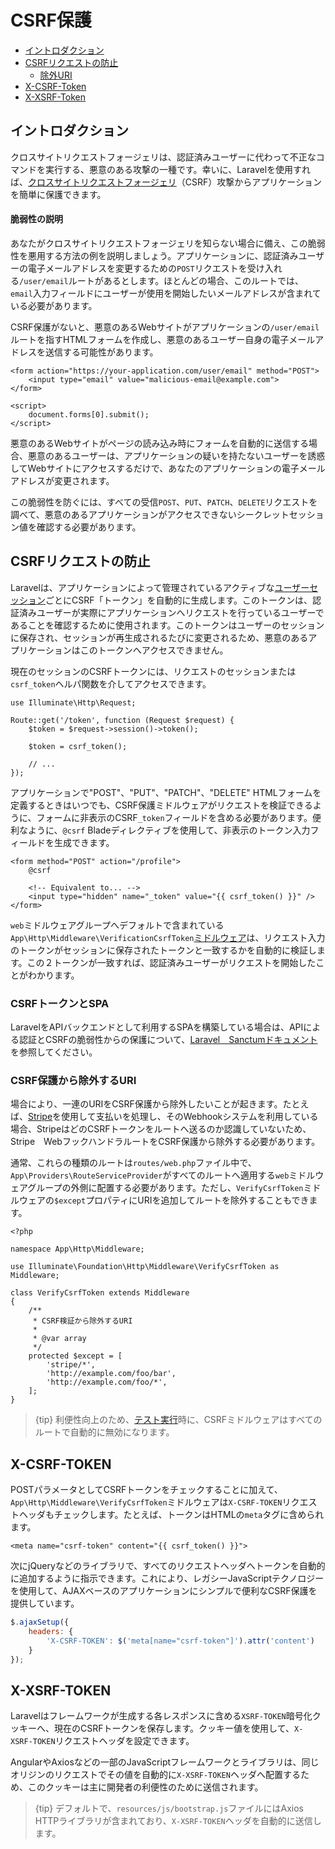 # CSRF保護

- [イントロダクション](#csrf-introduction)
- [CSRFリクエストの防止](#preventing-csrf-requests)
    - [除外URI](#csrf-excluding-uris)
- [X-CSRF-Token](#csrf-x-csrf-token)
- [X-XSRF-Token](#csrf-x-xsrf-token)

<a name="csrf-introduction"></a>
## イントロダクション

クロスサイトリクエストフォージェリは、認証済みユーザーに代わって不正なコマンドを実行する、悪意のある攻撃の一種です。幸いに、Laravelを使用すれば、[クロスサイトリクエストフォージェリ](https://en.wikipedia.org/wiki/Cross-site_request_forgery)（CSRF）攻撃からアプリケーションを簡単に保護できます。

<a name="csrf-explanation"></a>
#### 脆弱性の説明

あなたがクロスサイトリクエストフォージェリを知らない場合に備え、この脆弱性を悪用する方法の例を説明しましょう。アプリケーションに、認証済みユーザーの電子メールアドレスを変更するための`POST`リクエストを受け入れる`/user/email`ルートがあるとします。ほとんどの場合、このルートでは、`email`入力フィールドにユーザーが使用を開始したいメールアドレスが含まれている必要があります。

CSRF保護がないと、悪意のあるWebサイトがアプリケーションの`/user/email`ルートを指すHTMLフォームを作成し、悪意のあるユーザー自身の電子メールアドレスを送信する可能性があります。

```blade
<form action="https://your-application.com/user/email" method="POST">
    <input type="email" value="malicious-email@example.com">
</form>

<script>
    document.forms[0].submit();
</script>
```

悪意のあるWebサイトがページの読み込み時にフォームを自動的に送信する場合、悪意のあるユーザーは、アプリケーションの疑いを持たないユーザーを誘惑してWebサイトにアクセスするだけで、あなたのアプリケーションの電子メールアドレスが変更されます。

この脆弱性を防ぐには、すべての受信`POST`、`PUT`、`PATCH`、`DELETE`リクエストを調べて、悪意のあるアプリケーションがアクセスできないシークレットセッション値を確認する必要があります。

<a name="preventing-csrf-requests"></a>
## CSRFリクエストの防止

Laravelは、アプリケーションによって管理されているアクティブな[ユーザーセッション](/docs/{{version}}/session)ごとにCSRF「トークン」を自動的に生成します。このトークンは、認証済みユーザーが実際にアプリケーションへリクエストを行っているユーザーであることを確認するために使用されます。このトークンはユーザーのセッションに保存され、セッションが再生成されるたびに変更されるため、悪意のあるアプリケーションはこのトークンへアクセスできません。

現在のセッションのCSRFトークンには、リクエストのセッションまたは`csrf_token`ヘルパ関数を介してアクセスできます。

    use Illuminate\Http\Request;

    Route::get('/token', function (Request $request) {
        $token = $request->session()->token();

        $token = csrf_token();

        // ...
    });

アプリケーションで"POST"、"PUT"、"PATCH"、"DELETE" HTMLフォームを定義するときはいつでも、CSRF保護ミドルウェアがリクエストを検証できるように、フォームに非表示のCSRF`_token`フィールドを含める必要があります。便利なように、`@csrf` Bladeディレクティブを使用して、非表示のトークン入力フィールドを生成できます。

```blade
<form method="POST" action="/profile">
    @csrf

    <!-- Equivalent to... -->
    <input type="hidden" name="_token" value="{{ csrf_token() }}" />
</form>
```

`web`ミドルウェアグループへデフォルトで含まれている`App\Http\Middleware\VerificationCsrfToken`[ミドルウェア](/docs/{{version}}/ミドルウェア)は、リクエスト入力のトークンがセッションに保存されたトークンと一致するかを自動的に検証します。この２トークンが一致すれば、認証済みユーザーがリクエストを開始したことがわかります。

<a name="csrf-tokens-and-spas"></a>
### CSRFトークンとSPA

LaravelをAPIバックエンドとして利用するSPAを構築している場合は、APIによる認証とCSRFの脆弱性からの保護について、[Laravel　Sanctumドキュメント](/docs/{{version}}/sanctum)を参照してください。

<a name="csrf-excluding-uris"></a>
### CSRF保護から除外するURI

場合により、一連のURIをCSRF保護から除外したいことが起きます。たとえば、[Stripe](https://stripe.com)を使用して支払いを処理し、そのWebhookシステムを利用している場合、StripeはどのCSRFトークンをルートへ送るのか認識していないため、Stripe　WebフックハンドラルートをCSRF保護から除外する必要があります。

通常、これらの種類のルートは`routes/web.php`ファイル中で、`App\Providers\RouteServiceProvider`がすべてのルートへ適用する`web`ミドルウェアグループの外側に配置する必要があります。ただし、`VerifyCsrfToken`ミドルウェアの`$except`プロパティにURIを追加してルートを除外することもできます。

    <?php

    namespace App\Http\Middleware;

    use Illuminate\Foundation\Http\Middleware\VerifyCsrfToken as Middleware;

    class VerifyCsrfToken extends Middleware
    {
        /**
         * CSRF検証から除外するURI
         *
         * @var array
         */
        protected $except = [
            'stripe/*',
            'http://example.com/foo/bar',
            'http://example.com/foo/*',
        ];
    }

> {tip} 利便性向上のため、[テスト実行](/docs/{{version}}/testing)時に、CSRFミドルウェアはすべてのルートで自動的に無効になります。

<a name="csrf-x-csrf-token"></a>
## X-CSRF-TOKEN

POSTパラメータとしてCSRFトークンをチェックすることに加えて、`App\Http\Middleware\VerifyCsrfToken`ミドルウェアは`X-CSRF-TOKEN`リクエストヘッダもチェックします。たとえば、トークンはHTMLの`meta`タグに含められます。

```blade
<meta name="csrf-token" content="{{ csrf_token() }}">
```

次にjQueryなどのライブラリで、すべてのリクエストヘッダへトークンを自動的に追加するように指示できます。これにより、レガシーJavaScriptテクノロジーを使用して、AJAXベースのアプリケーションにシンプルで便利なCSRF保護を提供しています。

```js
$.ajaxSetup({
    headers: {
        'X-CSRF-TOKEN': $('meta[name="csrf-token"]').attr('content')
    }
});
```

<a name="csrf-x-xsrf-token"></a>
## X-XSRF-TOKEN

Laravelはフレームワークが生成する各レスポンスに含める`XSRF-TOKEN`暗号化クッキーへ、現在のCSRFトークンを保存します。クッキー値を使用して、`X-XSRF-TOKEN`リクエストヘッダを設定できます。

AngularやAxiosなどの一部のJavaScriptフレームワークとライブラリは、同じオリジンのリクエストでその値を自動的に`X-XSRF-TOKEN`ヘッダへ配置するため、このクッキーは主に開発者の利便性のために送信されます。

> {tip} デフォルトで、`resources/js/bootstrap.js`ファイルにはAxios HTTPライブラリが含まれており、`X-XSRF-TOKEN`ヘッダを自動的に送信します。
